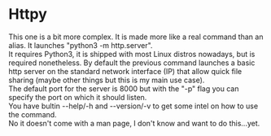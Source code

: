 # Httpy
This one is a bit more complex. It is made more like a real command than an alias. It launches "python3 -m http.server".   
It requires Python3, it is shipped with most Linux distros nowadays, but is required nonetheless.
By default the previous command launches a basic http server on the standard network interface (IP) that allow quick file sharing (maybe other things but this is my main use case).     
The default port for the server is 8000 but with the "-p" flag you can specify the port on which it should listen.   
You have bultin --help/-h  and --version/-v to get some intel on how to use the command.   
No it doesn't come with a man page, I don't know and want to do this...yet.
